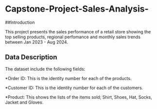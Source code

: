 # Capstone-Project-Sales-Analysis-


##Introduction

This project presents the sales performance of a retail store showing the top selling products, regional perfomance and monthly sales trends between Jan 2023 - Aug 2024.

## Data Description
The dataset include the following fields:

*Order ID: This is the identity number for each of the products.

*Customer ID: This is the identity number for each of the customers.

*Product: This shows the lists of the items sold; Shirt, Shoes, Hat,  Socks, Jacket and Gloves.
